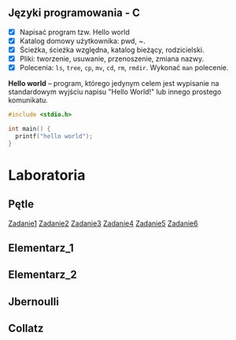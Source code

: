 ## Języki programowania - C

* [x] Napisać program tzw. Hello world
* [x] Katalog domowy użytkownika: pwd, ~. 
* [x] Ścieżka, ścieżka względna, katalog bieżący, rodzicielski.
* [x] Pliki: tworzenie, usuwanie, przenoszenie, zmiana nazwy. 
* [x] Polecenia: `ls`, `tree`, `cp`, `mv`, `cd`, `rm`, `rmdir`. Wykonać `man` polecenie. 

**Hello world** – program, którego jedynym celem jest wypisanie na standardowym wyjściu napisu "Hello World!" lub innego prostego komunikatu.

```c
#include <stdio.h>

int main() {
  printf("hello world");
}
```
# Laboratoria
## Pętle
[Zadanie1](https://github.com/Dunkenblat/Project/blob/master/petle/1.c/)
[Zadanie2](https://github.com/Dunkenblat/Project/blob/master/petle/2.c)
[Zadanie3](https://github.com/Dunkenblat/Project/blob/master/petle/3.c)
[Zadanie4](https://github.com/Dunkenblat/Project/blob/master/petle/4.c)
[Zadanie5](https://github.com/Dunkenblat/Project/blob/master/petle/5.c)
[Zadanie6](https://github.com/Dunkenblat/Project/blob/master/petle/6.c)
## Elementarz_1
## Elementarz_2
## Jbernoulli
## Collatz
